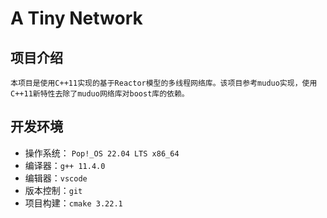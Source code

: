# A Tiny Network

## 项目介绍
    本项目是使用C++11实现的基于Reactor模型的多线程网络库。该项目参考muduo实现，使用C++11新特性去除了muduo网络库对boost库的依赖。

## 开发环境
- 操作系统： `Pop!_OS 22.04 LTS x86_64`
- 编译器：`g++ 11.4.0`
- 编辑器：`vscode`
- 版本控制：`git`
- 项目构建：`cmake 3.22.1`

